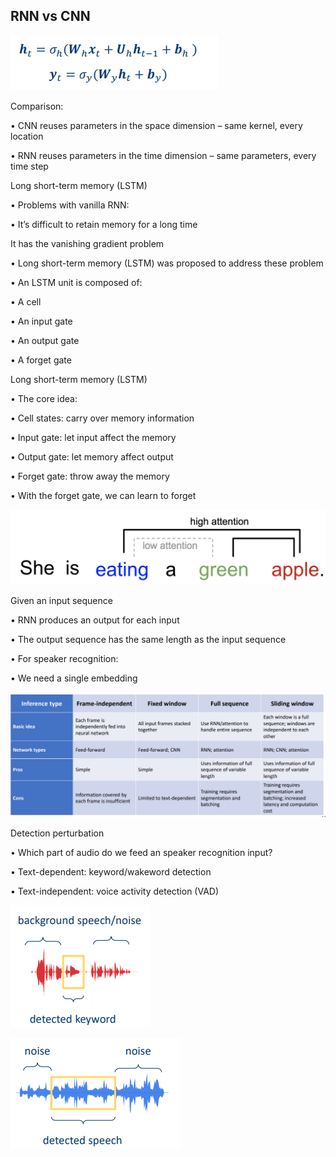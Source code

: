 ## RNN vs CNN

![image-20220713212227120](assets/images/posts/README/image-20220713212227120.png)

Comparison:

 • CNN reuses parameters in the space dimension – same kernel, every location 

• RNN reuses parameters in the time dimension – same parameters, every time step

Long short-term memory (LSTM) 

• Problems with vanilla RNN: 

• It’s difficult to retain memory for a long time 

 It has the vanishing gradient problem 

• Long short-term memory (LSTM) was proposed to address these problem 

• An LSTM unit is composed of:

• A cell 

• An input gate 

• An output gate 

• A forget gate

Long short-term memory (LSTM) 

• The core idea: 

• Cell states: carry over memory information 

• Input gate: let input affect the memory

 • Output gate: let memory affect output

 • Forget gate: throw away the memory

 • With the forget gate, we can learn to forget

![image-20220713212641692](assets/images/posts/README/image-20220713212641692.png)

Given an input sequence

 • RNN produces an output for each input 

• The output sequence has the same length as the input sequence

 • For speaker recognition: 

• We need a single embedding



![image-20220713213122268](assets/images/posts/README/image-20220713213122268.png)

Detection perturbation

 • Which part of audio do we feed an speaker recognition input? 

• Text-dependent: keyword/wakeword detection 

• Text-independent: voice activity detection (VAD)

![image-20220713213416530](assets/images/posts/README/image-20220713213416530.png)

![image-20220713213424689](assets/images/posts/README/image-20220713213424689.png)



